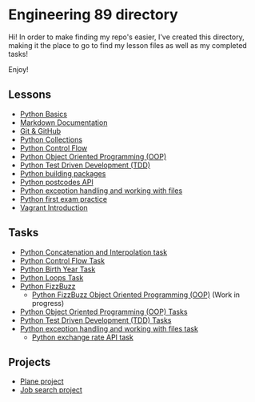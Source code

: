 # Engineering 89 directory
Hi! In order to make finding my repo's easier, I've created this directory, making it the place to go to find my lesson files as well as my completed tasks!

Enjoy!

## Lessons
- [Python Basics](https://github.com/monotiller/engineering89_python_basics)
- [Markdown Documentation](https://github.com/monotiller/engineering89_markdown_documentation)
- [Git & GitHub](https://github.com/monotiller/engineering89_git_github)
- [Python Collections](https://github.com/monotiller/engineering89_python_collections)
- [Python Control Flow](https://github.com/monotiller/engineering89_python_control_flow)
- [Python Object Oriented Programming (OOP)](https://github.com/monotiller/engineering89_python_oop)
- [Python Test Driven Development (TDD)](https://github.com/monotiller/engineering89_python_tdd)
- [Python building packages](https://github.com/monotiller/engineering89_python_building_packages)
- [Python postcodes API](https://github.com/monotiller/engineering89_python_postcode_api)
- [Python exception handling and working with files](https://github.com/monotiller/engineering89_python_exception_handling_working_with_files)
- [Python first exam practice](https://github.com/monotiller/engineering89_python_exam_practice_1)
- [Vagrant Introduction](https://github.com/monotiller/engineering89_vagrant)

## Tasks
- [Python Concatenation and Interpolation task](https://github.com/monotiller/engineering89_python_concatenation_interpolation_task)
- [Python Control Flow Task](https://github.com/monotiller/engineering89_python_control_flow_task)
- [Python Birth Year Task](https://github.com/monotiller/engineering89_python_birth_year_task)
- [Python Loops Task](https://github.com/monotiller/engineering89_python_loops_task)
- [Python FizzBuzz](https://github.com/monotiller/engineering89_python_fizzbuzz_task)
  - [Python FizzBuzz Object Oriented Programming (OOP)](https://github.com/monotiller/engineering89_python_fizzbuzz_task/tree/oop) (Work in progress)
- [Python Object Oriented Programming (OOP) Tasks](https://github.com/monotiller/engineering89_python_oop_tasks)
- [Python Test Driven Development (TDD) Tasks](https://github.com/monotiller/engineering89_python_tdd_task)
- [Python exception handling and working with files task](https://github.com/monotiller/engineering89_python_exception_handling_working_with_files_task)
  - [Python exchange rate API task](https://github.com/monotiller/engineering89_python_exchange_rate_task)

## Projects
- [Plane project](https://github.com/engineering89-plane-project-group-3/project)
- [Job search project](https://github.com/engineering89-job-project-group-2/project)
